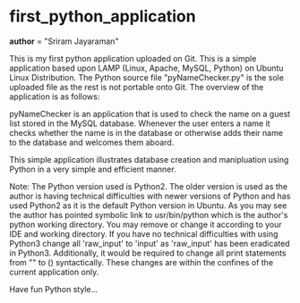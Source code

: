 # first_python_application

__author__ = "Sriram Jayaraman"

This is my first python application uploaded on Git. This is a simple application based upon LAMP (Linux, Apache, MySQL, Python) on Ubuntu Linux Distribution. The Python source file "pyNameChecker.py" is the sole uploaded file as the rest is not portable onto Git. The overview of the application is as follows:

pyNameChecker is an application that is used to check the name on a guest list stored in the MySQL database. Whenever the user enters a name it checks whether the name is in the database or otherwise adds their name to the database and welcomes them aboard.

This simple application illustrates database creation and manipluation using Python in a very simple and efficient manner.

Note: The Python version used is Python2. The older version is used as the author is having technical difficulties with newer versions of Python and has used Python2 as it is the default Python version in Ubuntu. As you may see the author has pointed symbolic link to usr/bin/python which is the author's python working directory. You may remove or change it according to your IDE and working directory. If you have no technical difficulties with using Python3 change all 'raw_input' to 'input' as 'raw_input' has been eradicated in Python3. Additionally, it would be required to change all print statements from "" to () syntactically. These changes are within the confines of the current application only.

Have fun Python style...
